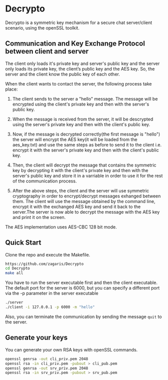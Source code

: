 # Decrypto

Decrypto is a symmetric key mechanism for a secure chat server/client scenario, using the openSSL toolkit.


## Communication and Key Exchange Protocol between client and server


The client only loads it's private key and server's public key and the server only loads its private key, the client’s public key and the AES key.
So, the server and the client know the public key of each other. 

When the client wants to contact the server, the following process take place:

1) The client sends to the server a "hello" message. The message will be encrypted using the client's private key and then with the server's public key.

2) When the message is received from the server, it will be descrypted using the server's private key and then with the client's public key.

3) Now, if the message is decrypted correctly(the first message is "hello") the server will encrypt the AES key(it will be loaded from the aes_key.txt) and use the same steps as before to send it to the client i.e. encrypt it with the server's private key and then with the client's public key.

4) Then, the client will decrypt the message that contains the symmetric key by decrypting it with the client's private key and then with the server's public key and store it in a varriable in order to use it for the rest of the communication process.

5) After the above steps, the client and the server will use symmetric cryptography in order to encrypt/decrypt messages exhanged between them. The client will use the message obtained by the command line, encrypt it with the exchanged AES key and send it back to the server.The server is now able to decrypt the message with the AES key and print it on the screen.

The AES implementation uses AES-CBC 128 bit mode.


## Quick Start

Clone the repo and execute the Makefile.

```bash
https://github.com/zagaris/Decrypto
cd Decrypto
make all
```
You have to run the server executable first and then the client executable.
The default port for the server is 6000, but you can specify a different port via the -p parameter in the server executable

```bash
./server
./client -i 127.0.0.1 -p 6000 -m "hello"
```
Also, you can terminate the communication by sending the message `quit` to the server.


## Generate your keys

You can generate your own RSA keys with openSSL commands.

```bash
openssl genrsa -out cli_priv.pem 2048
openssl rsa -in cli_priv.pem -pubout > cli_pub.pem
openssl genrsa -out srv_priv.pem 2048
openssl rsa -in srv_priv.pem -pubout > srv_pub.pem
```


